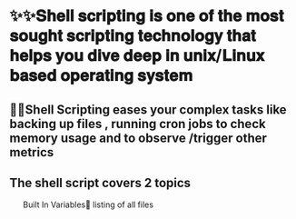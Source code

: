 <H1>✨✨𝐒𝐡𝐞𝐥𝐥 𝐬𝐜𝐫𝐢𝐩𝐭𝐢𝐧𝐠 𝐢𝐬 𝐨𝐧𝐞 𝐨𝐟 𝐭𝐡𝐞 𝐦𝐨𝐬𝐭 𝐬𝐨𝐮𝐠𝐡𝐭 𝐬𝐜𝐫𝐢𝐩𝐭𝐢𝐧𝐠 𝐭𝐞𝐜𝐡𝐧𝐨𝐥𝐨𝐠𝐲 𝐭𝐡𝐚𝐭 𝐡𝐞𝐥𝐩𝐬 𝐲𝐨𝐮 𝐝𝐢𝐯𝐞 𝐝𝐞𝐞𝐩 𝐢𝐧 𝐮𝐧𝐢𝐱/𝐋𝐢𝐧𝐮𝐱 𝐛𝐚𝐬𝐞𝐝 𝐨𝐩𝐞𝐫𝐚𝐭𝐢𝐧𝐠 𝐬𝐲𝐬𝐭𝐞𝐦</H1>
<H2>🍁🍁Shell Scripting eases your complex tasks like backing up files , running cron jobs to check memory usage and to observe /trigger other metrics </H2>
<H2> The shell script covers 2 topics</H2>
<OL>Built In Variables🌱 
listing of all files </OL>
